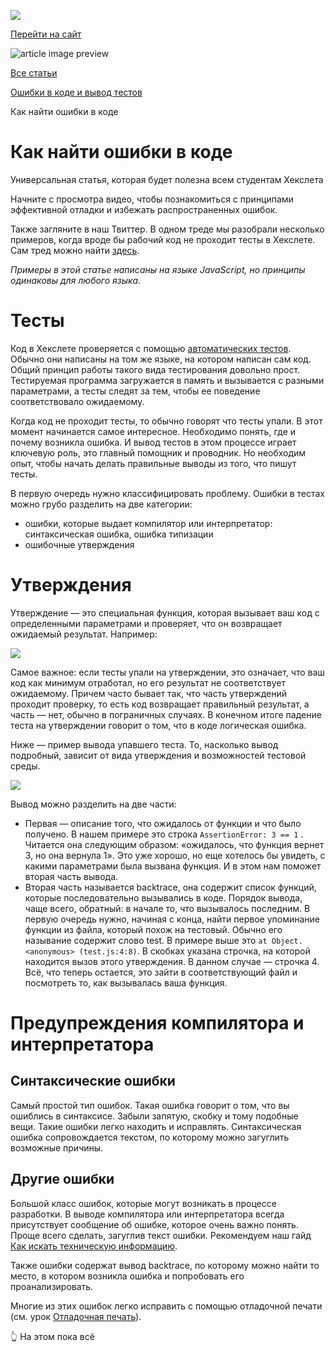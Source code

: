 [![](https://files.carrotquest.app/knowledge-bases-images/logos/64033/1726575914708-nb7xvabz.png)](/)

[Перейти на сайт](https://ru.hexlet.io)

![article image preview]()

[Все статьи](/)

[Ошибки в коде и вывод тестов](/category/4309)

Как найти ошибки в коде

# Как найти ошибки в коде

Универсальная статья, которая будет полезна всем студентам Хекслета

Начните с просмотра видео, чтобы познакомиться с принципами эффективной отладки и избежать распространенных ошибок.

Также загляните в наш Твиттер. В одном треде мы разобрали несколько примеров, когда вроде бы рабочий код не проходит тесты в Хекслете. Сам тред можно найти [здесь](https://twitter.com/hexlethq/status/1545686617561628673?s=46&t=LbgDoYiyYsD-qadPmF522A).

*Примеры в этой статье написаны на языке JavaScript, но принципы одинаковы для любого языка.*

# Тесты

Код в Хекслете проверяется с помощью [автоматических тестов](https://ru.wikipedia.org/wiki/%D0%9C%D0%BE%D0%B4%D1%83%D0%BB%D1%8C%D0%BD%D0%BE%D0%B5_%D1%82%D0%B5%D1%81%D1%82%D0%B8%D1%80%D0%BE%D0%B2%D0%B0%D0%BD%D0%B8%D0%B5). Обычно они написаны на том же языке, на котором написан сам код. Общий принцип работы такого вида тестирования довольно прост. Тестируемая программа загружается в память и вызывается с разными параметрами, а тесты следят за тем, чтобы ее поведение соответствовало ожидаемому.

Когда код не проходит тесты, то обычно говорят что тесты упали. В этот момент начинается самое интересное. Необходимо понять, где и почему возникла ошибка. И вывод тестов в этом процессе играет ключевую роль, это главный помощник и проводник. Но необходим опыт, чтобы начать делать правильные выводы из того, что пишут тесты.

В первую очередь нужно классифицировать проблему. Ошибки в тестах можно грубо разделить на две категории:

* ошибки, которые выдает компилятор или интерпретатор: синтаксическая ошибка, ошибка типизации
* ошибочные утверждения

# Утверждения

Утверждение — это специальная функция, которая вызывает ваш код с определенными параметрами и проверяет, что он возвращает ожидаемый результат. Например:

![](https://files.carrotquest.app/knowledge-bases-images/articles/64033/64033-1732283835898-49feb5az.png)

Самое важное: если тесты упали на утверждении, это означает, что ваш код как минимум отработал, но его результат не соответствует ожидаемому. Причем часто бывает так, что часть утверждений проходит проверку, то есть код возвращает правильный результат, а часть — нет, обычно в пограничных случаях. В конечном итоге падение теста на утверждении говорит о том, что в коде логическая ошибка.

Ниже — пример вывода упавшего теста. То, насколько вывод подробный, зависит от вида утверждения и возможностей тестовой среды.

![](https://files.carrotquest.app/knowledge-bases-images/articles/64033/64033-1732283847767-w6ot7elm.png)

Вывод можно разделить на две части:

* Первая — описание того, что ожидалось от функции и что было получено. В нашем примере это строка `AssertionError: 3 == 1` . Читается она следующим образом: «ожидалось, что функция вернет 3, но она вернула 1». Это уже хорошо, но еще хотелось бы увидеть, с какими параметрами была вызвана функция. И в этом нам поможет вторая часть вывода.
* Вторая часть называется backtrace, она содержит список функций, которые последовательно вызывались в коде. Порядок вывода, чаще всего, обратный: в начале то, что вызывалось последним.
  В первую очередь нужно, начиная с конца, найти первое упоминание функции из файла, который похож на тестовый. Обычно его называние содержит слово test. В примере выше это `at Object.<anonymous> (test.js:4:8)`. В скобках указана строчка, на которой находится вызов этого утверждения. В данном случае — строчка 4.
  Всё, что теперь остается, это зайти в соответствующий файл и посмотреть то, как вызывалась ваша функция.

# Предупреждения компилятора и интерпретатора

## Синтаксические ошибки

Самый простой тип ошибок. Такая ошибка говорит о том, что вы ошиблись в синтаксисе. Забыли запятую, скобку и тому подобные вещи. Такие ошибки легко находить и исправлять. Синтаксическая ошибка сопровождается текстом, по которому можно загуглить возможные причины.

## Другие ошибки

Большой класс ошибок, которые могут возникать в процессе разработки. В выводе компилятора или интерпретатора всегда присутствует сообщение об ошибке, которое очень важно понять. Проще всего сделать, загуглив текст ошибки. Рекомендуем наш гайд [Как искать техническую информацию](https://guides.hexlet.io/how-to-search/).

Также ошибки содержат вывод backtrace, по которому можно найти то место, в котором возникла ошибка и попробовать его проанализировать.

Многие из этих ошибок легко исправить с помощью отладочной печати (см. урок [Отладочная печать](https://ru.hexlet.io/courses/programming-basics/lessons/debug/theory_unit)).

👆 На этом пока всё